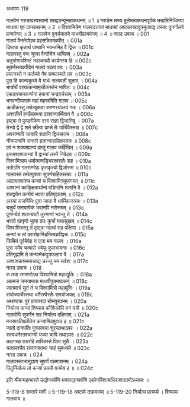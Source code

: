 अध्यायः 119

गालवेन गरुडम्प्रत्यश्वानां शतद्वयन्यूनताकथनम् ॥ 1 ॥ गरुडेन तस्य दुर्लभत्वकथनपूर्वकं तत्प्रतिनिधितया माधव्या एव दानकथनम् ॥ 2 ॥ विश्वामित्रेण गालवदत्तायां माधव्यां अष्टकाख्यपुत्रमुत्पाद्य तस्याः पुनर्गालवे प्रत्यर्पणम् ॥ 3 ॥ गालवेन पुनर्ययातये माधवीप्रत्यर्पणम् ॥ 4 ॥
नारद उवाच ।	001    
गालवं वैनतेयोऽथ प्रहसन्निदमब्रवीत् ।	001a  
दिष्ट्या कृतार्थं पश्यामि भवन्तमिह वै द्विज ॥	001c  
गालवस्तु वचः श्रुत्वा वैनतेयेन भाषितम् ।	002a  
चतुर्भागावशिष्टं तदाचख्यौ कार्यमस्य हि ॥	002c  
सुपर्णस्त्वब्रवीदेनं गालवं वदतां वरः ।	003a  
प्रयत्नस्ते न कर्तव्यो नैष सम्पत्स्यते तव ॥	003c  
पुरा हि कान्यकुब्जे वै गाधेः सत्यवतीं सुताम् ।	004a  
भार्यार्थे वरयत्कन्यामृचीकस्तेन भाषितः ॥	004c  
एकतःश्यामकर्णानां हयानां चन्द्रवर्चसाम् ।	005a  
भगवन्दीयताकं मह्यं महस्रमिति गालव ॥	005c  
ऋचीकस्तु तथेत्युक्त्वा वरुणस्यालयं गतः ।	006a  
अश्वतीर्थे हयाँल्लब्ध्वा दत्तवान्पार्थिवाय वै ॥	006c  
इष्ट्वा ते पुण्डरीकेण दत्ता राज्ञा द्विजातिषु ।	007a  
तेभ्यो द्वे द्वे शते क्रीत्वा प्राप्ते तैः पार्थिवैस्तदा ॥	007c  
अपराण्यपि चत्वारि शतानि द्विजसत्तम ।	008a  
नीयमानानि सन्तारे हृतान्यासन्नितस्ततः ॥	008c  
एवं न शक्यमप्राप्यं प्राप्तुं गालव कर्हिचित् ।	009a  
इमामश्वशताभ्यां वै द्वाभ्यां तस्मै निवेदय ॥	009c  
विश्वामित्राय धर्मात्मन्षङ्भिरश्वशतैः सह ।	010a  
ततोऽसि गतसम्मोहः कृतकृत्यो द्विजोत्तम ॥	010c  
गालवस्तं तथेत्युक्त्वा सुपर्णसहितस्ततः ।	011a  
आदायाश्वांश्च कन्यां च विश्वामित्रपुपागमत् ॥	011c  
अश्वानां काङ्क्षितार्थानां षडिमानि शतानि वै ।	012a  
शतद्वयेन कन्येयं भवता प्रतिगृह्यताम् ॥	012c  
अस्यां राजर्षिभिः पुत्रा जाता वै धार्मिकास्त्रयः ।	013a  
चतुर्थं जनयत्वेकं भवानपि नरोत्तमम् ॥	013c  
पूर्णान्येवं शतान्यष्टौ तुरगाणां भवन्तु ते ।	014a  
भवतो ह्यनृणो भूत्वा तपः कुर्यां यथासुखम् ॥	014c  
विश्वामित्रस्तु तं दृष्ट्वा गालवं सह पक्षिणा ।	015a  
कन्यां च तां वरारोहामिदमित्यब्रवीद्वचः ॥	015c  
किमियं पूर्वमेवेह न दत्ता मम गालव ।	016a  
पुत्रा ममैव चत्वारो भवेयुः कुलभावनाः ॥	016c  
प्रतिगृह्णामि ते कन्यामेकपुत्रफलाय वै ।	017a  
अश्वाश्चाश्रममासाद्य चरन्तु मम सर्वशः ॥	017c  
नारद उवाच ।	018    
स तया रममाणोऽथ विश्वामित्रो महाद्युतिः ।	018a  
आत्मजं जनयामास माधवीपुत्रमष्टकम् ॥	018c  
जातमात्रं सुतं तं च विश्वामित्रो महामुनिः ।	019a  
संयोज्यार्थैस्तथा धर्मैरश्वैस्तैः समयोजयत् ॥	019c  
अथाष्टकः पुरं प्रायात्तदा सोमपुरप्रभम् ।	020a  
निर्यात्य कन्यां शिष्याय कौशिकोपि वनं ययौ ॥	020c  
गालवोपि सुपर्णेन सह निर्यात्य दक्षिणाम् ।	021a  
मनसाऽतिप्रतीतेन कन्यामिदमुवाच ह ॥	021c  
जातो दानपतिः पुत्रस्त्वया शूरस्तथाऽपरः ।	022a  
सत्यधर्मरतश्चान्यो यज्वा चापि तथाऽपरः ॥	022c  
तदागच्छ वरारोहे तारितस्ते पिता सुतैः ।	023a  
चत्वारश्चैव राजानस्तथा चाहं सुमध्यमे ॥	023c  
नारद उवाच ।	024    
गालवस्त्वभ्यनुज्ञाय सुपर्णं पन्नगाशनम् ।	024a  
पितुर्निर्यात्य तां कन्यां प्रययौ वनमेव ह ॥ ॥	024c  

इति श्रीमन्महाभारते उद्योगपर्वणि भगवाद्यनपर्वणि एकोनविंशत्यधिकशततमोऽध्यायः ॥

5-119-8 सन्तारे मार्गे ॥ 5-119-18 अष्टकं तन्नामकम् ॥ 5-119-20 निर्यात्य प्रत्यर्प्य । शिष्याय गालवाय ॥
